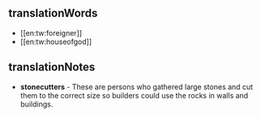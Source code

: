 ## translationWords

* [[en:tw:foreigner]]
* [[en:tw:houseofgod]]

## translationNotes

* **stonecutters** - These are persons who gathered large stones and cut them to the correct size so builders could use the rocks in walls and buildings.
